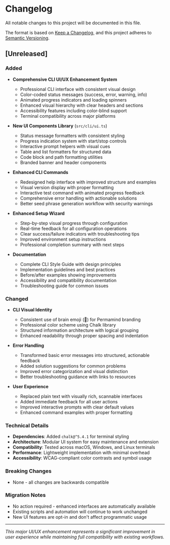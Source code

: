 # Changelog

All notable changes to this project will be documented in this file.

The format is based on [Keep a Changelog](https://keepachangelog.com/en/1.0.0/),
and this project adheres to [Semantic Versioning](https://semver.org/spec/v2.0.0.html).

## [Unreleased]

### Added

- **Comprehensive CLI UI/UX Enhancement System**
  - Professional CLI interface with consistent visual design
  - Color-coded status messages (success, error, warning, info)
  - Animated progress indicators and loading spinners
  - Enhanced visual hierarchy with clear headers and sections
  - Accessibility features including color-blind support
  - Terminal compatibility across major platforms

- **New UI Components Library** (`src/cli/ui.ts`)
  - Status message formatters with consistent styling
  - Progress indication system with start/stop controls
  - Interactive prompt helpers with visual cues
  - Table and list formatters for structured data
  - Code block and path formatting utilities
  - Branded banner and header components

- **Enhanced CLI Commands**
  - Redesigned help interface with improved structure and examples
  - Visual version display with proper formatting
  - Interactive test command with animated progress feedback
  - Comprehensive error handling with actionable solutions
  - Better seed phrase generation workflow with security warnings

- **Enhanced Setup Wizard**
  - Step-by-step visual progress through configuration
  - Real-time feedback for all configuration operations
  - Clear success/failure indicators with troubleshooting tips
  - Improved environment setup instructions
  - Professional completion summary with next steps

- **Documentation**
  - Complete CLI Style Guide with design principles
  - Implementation guidelines and best practices
  - Before/after examples showing improvements
  - Accessibility and compatibility documentation
  - Troubleshooting guide for common issues

### Changed

- **CLI Visual Identity**
  - Consistent use of brain emoji (🧠) for Permamind branding
  - Professional color scheme using Chalk library
  - Structured information architecture with logical grouping
  - Enhanced readability through proper spacing and indentation

- **Error Handling**
  - Transformed basic error messages into structured, actionable feedback
  - Added solution suggestions for common problems
  - Improved error categorization and visual distinction
  - Better troubleshooting guidance with links to resources

- **User Experience**
  - Replaced plain text with visually rich, scannable interfaces
  - Added immediate feedback for all user actions
  - Improved interactive prompts with clear default values
  - Enhanced command examples with proper formatting

### Technical Details

- **Dependencies**: Added `chalk@^5.4.1` for terminal styling
- **Architecture**: Modular UI system for easy maintenance and extension
- **Compatibility**: Tested across macOS, Windows, and Linux terminals
- **Performance**: Lightweight implementation with minimal overhead
- **Accessibility**: WCAG-compliant color contrasts and symbol usage

### Breaking Changes

- None - all changes are backwards compatible

### Migration Notes

- No action required - enhanced interfaces are automatically available
- Existing scripts and automation will continue to work unchanged
- New UI features are opt-in and don't affect programmatic usage

---

_This major UI/UX enhancement represents a significant improvement in user experience while maintaining full compatibility with existing workflows._
